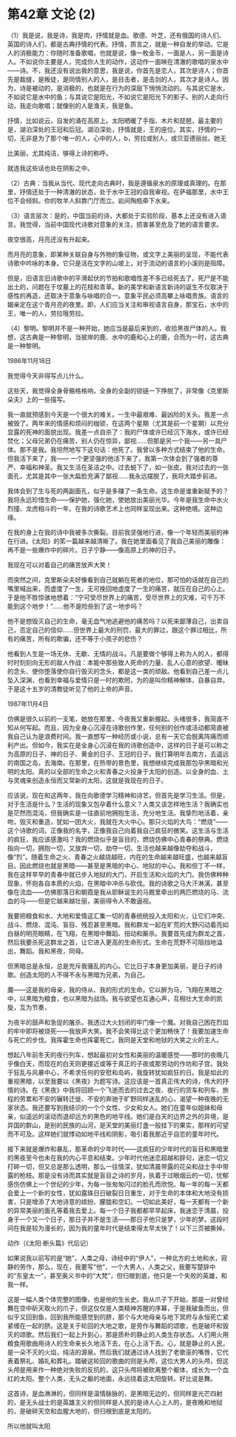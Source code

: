 <link href="../../../css/style.css" rel="stylesheet" type="text/css" />

# 第42章 文论 (2)

<div class="p">

（1）我是说，我是诗，我是肉，抒情就是血。歌德、叶芝，还有俄国的诗人们、英国的诗人们，都是古典抒情的代表。抒情，质言之，就是一种自发的举动。它是人的消极能力：你随时准备歌唱，也就是说，像一枚金币，一面是人，另一面是诗人。不如说你主要是人，完成你人生的动作，这动作一面映在清澈的歌唱的泉水中——诗。不，我还没有说出我的意思，我是说，你首先是恋人，其次是诗人；你首先是裁缝，是叛徒，是同情别人的人，是目击者，是击剑的人，其次才是诗人。因为，诗是被动的，是消极的，也就是在行为的深层下悄悄流动的。与其说它是水，不如说它是水中的鱼；与其说它是阳光，不如说它是阳光下的影子。别的人走向行动，我走向歌唱；就像别的人是渔夫，我是鱼。

抒情，比如说云，自发的涌在高原上。太阳晒暖了手指、木片和琵琶，最主要的是，湖泊深处的王冠和后冠。湖泊深处，抒情就是，王的座位。其实，抒情的一切，无非是为了那个唯一的人，心中的人，b，劳拉或别人，或贝亚德丽丝。她无

比美丽，尤其纯洁，够得上诗的称呼。

就连我这些话也处在阴影之中。

（2）古典：当我从当代、现代走向古典时，我是遵循泉水的原理或真理的。在那里，抒情还处于一种清澈的状态，处于水中王冠的自我审视。在萨福那里，水中王位不会倾斜。你的牧羊人斜靠门厅而立。岩间陶瓶牵下水来。

（3）语言层次：是的，中国当前的诗，大都处于实验阶段，基本上还没有进入语言。我觉得，当前中国现代诗歌对意象的关注，损害甚至危及了她的语言要求。

夜空很高，月亮还没有升起来。

而月亮的意象，即某种关联自身与外物的象征物，或文字上美丽的呈现，不能代表诗歌中吟咏的本身。它只是活在文字的山坡上，对于流动的语言的小溪则是阻障。

但是，旧语言旧诗歌中的平滑起伏的节拍和歌唱性差不多已经死去了。死尸是不能出土的，问题在于坟墓上的花枝和青草。新的美学和新语言新诗的诞生不仅取决于感性的再造，还取决于意象与咏唱的合一。意象平民必须高攀上咏唱贵族。语言的姻亲定在这个青月亮的夜里。即，人们应当关注和审视语言自身，那宝石，水中的王，唯一的人，劳拉哦劳拉。

（4）黎明。黎明并不是一种开始，她应当是最后来到的，收拾黑夜尸体的人。我想，这古典是一种黎明，当彼岸的鹿、水中的鹿和心上的鹿，合而为一时，这古典是一种黎明。

1986年11月18日

我觉得今天非得写点儿什么。

这些天，我觉得全身骨骼格格响，全身的全副的锁链一下挣脱了，非常像《克里斯朵夫》上的一些描写。

我一直就预感到今天是一个很大的难关。一生中最艰难、最凶险的关头。我差一点被毁了。两年来的情感和烦闷的枷锁，在这两个星期（尤其是前一个星期）以充分显露的死神的面貌出现。我差一点自杀了：我的尸体或许已经沉下海水，或许已经焚化；父母兄弟仍在痛苦，别人仍在惊异，鄙视……但那是另一个我——另一具尸体。那不是我。我坦然地写下这句话：他死了。我曾以多种方式结束了他的生命。但我活下来了，我—— 一个更坚强的他活下来了，我第一次体会到了强者的尊严、幸福和神圣。我又生活在圣洁之中。过去蜕下了，如一张皮。我对过去的一张面孔，尤其是其中一张大扁脸充满了鄙视……我永远摆脱了，我将大踏步前进。

我体会到了生与死的两副面孔，似乎是多赚了一条生命。这生命是谁重新赋予的？我将永远珍惜生命——保护她，强化她，使她放出美丽光华。今年是我生命中水火烈撞、龙虎相斗的一年。在我的诗歌艺术上也同样呈现出来。这种绝境。这种边缘。

在我的身上在我的诗中我被多次撕裂。目前我坚强地行进，像一个年轻而美丽的神在行进。《太阳》的笫一篇越来越清晰了。我在她里面看见了我自己美丽的雕像：再不是一些爆炸中的碎片。日子宁静——像高原上的神的日子。

我现在可以对着自己的痛苦放声大笑！

而突然之间，克里斯朵夫好像看到自己就躺在死者的地位，那可怕的话就在自己的嘴里喊出来，而虚度了一生，无可挽回地虚度了一生的痛苦，就压在自己的心上。于是他不胜惊骇地想着：“宁可受尽世界上的痛苦，受尽世界上的灾难，可千万不能到这个地步！”……他不是险些到了这一地步吗？

他不是想毁灭自己的生命，毫无血气地逃避他的痛苦吗？以死来鄙薄自己，出卖自己，否定自己的信仰……但世界上最大的刑罚，最大的罪过，跟这个罪过相比，所有的痛苦，所有的欺骗，还不等于小孩子的悲伤？

他看到人生是一场无休、无歇、无情的战斗。凡是要做个够得上称为人的人，都得时时刻刻向无形的敌人作战：本能中那些致人死命的力量、乱人心意的欲望、暧昧的念头、使你堕落使你自行毁灭的念头，都是这一类的顽敌。他看到自己差一点儿坠入深渊，也看到幸福与爱情只是一时的欺罔，为的是叫你精神解体，自暴自弃。于是这十五岁的清教徒听见了他的上帝的声音。

1987年11月4日

仿佛是很久以前的一支笔，她放在那里，今夜我又重新握起。头绪很多，我简直不知从何写起。而且，因为全身心沉浸在诗歌创作里，任何别的创作或活动都简直被我自己认为是浪费时间。我一直想写一种经历或小说，总有一天它会脱离阵痛而顺利产出。但如今，我实在是全身心沉浸在我的诗歌创造中，这样的日子是可以称之为高原的日子、神的日子、黄金的日子、王冠的日子。我打算明年去南方，去遥远的南国之岛，去海南。在那里，在热带的景色里，我想继续完成我那包孕黑暗和光明的太阳。真的以全部的生命之火和青春之火投身于太阳的创造。以全身的血、土与灵魂来创造永恒而又常新的太阳，这就是我现在的日子。

应该说，现在和这两年，我在向歌德学习精神和诗艺，但首先是学习生活。但是，对于生活是什么？生活的现象又包孕着什么意义？人类又该怎样地生活？我确实也是茫然而混沌，但我确实是一往直前地拥抱生活，充分地生活。我挚烈地活着，亲吻，毁灭和重造，犹如一团大火，我就在大火中心。那只火焰的大鸟：“燃烧”——这个诗歌的词，正像我的名字，正像我自己向着我自己疯狂的微笑。这生活与生活的疯狂，我应该感激吗？我的燃烧似乎是盲目的，燃烧仿佛中心青春的祭典。燃烧指向一切，拥抱一切，又放弃一切，劫夺一切。生活也越来越像劫夺和战斗，像“烈”。随着生命之火、青春之火越烧越旺，内在的生命越来越旺盛，也越来越盲目。因此燃烧也就是黑暗——甚至是黑暗的中心、地狱的中心。我和但丁不一样，我在这样早早的青春中就已步入地狱的大门，开启生活和火焰的大门。我仿佛种种现象，怀抱各自本质的火焰，在黑暗中冲杀与砍伐。我的诗歌之马大汗淋漓，甚至像在流血——仿佛那落日和朝霞是我从耶稣诞生的马厩里牵出的两匹燃烧的马、流血的马——但是它越来越壮丽，美丽得令人不敢逼视。

我要把粮食和水、大地和爱情这汇集一切的青春统统投入太阳和火，让它们冲突、战斗、燃烧、混沌、盲目、残忍甚至黑暗。我和群龙一起在旷荒的大野闪动着亮如白昼的明亮眼睛，在飞翔，在黑暗中舞蹈、扭动和厮杀。我要首先成为群龙之首，然后我要杀死这群龙之首，让它进入更高的生命形式。生命在荒野不可阻挡地溢出，舞蹈。我和黑夜，同母。

但黑暗总是永恒，总是充斥我骚乱的内心。它比日子本身更加美丽，是日子的诗歌。创造太阳的人不得不永与黑暗为兄弟，为自己。

魔——这是我的母亲，我的侍从、我的形式的生命。它以醉为马，飞翔在黑暗之中，以黑暗为粮食，也以黑暗为战场。我与欲望也互通心声，互相壮大生命的凯旋，互为节奏，

为夜半的鼓声和急促的屠杀。我透过大火封闭的牢门像一个魔。对我自己困在烈焰的牢中即将被烧死——我放声大笑。我不会笑得比这个更加畅快了！我要加速生命与死亡的步伐。我挥霍生命也挥霍死亡。我同是天堂和地狱的大笑之火的主人。

想起八年前冬天的夜行列车，想起最初对女性和美丽的温暖感觉——那时的夜晚几乎像白天，而现在的白天则更接近或等于真正的子夜或那劳动的作坊和子宫。我处于狂乱与风暴中心，不希求任何的安慰和岛屿，我旋转犹如疯狂的日。我是如此的重视黑暗，以至我要以《黑夜》为题写诗。这应该是一首真正伟大的诗，伟大的抒情的诗。在《黑夜》中我将回顾一个飞逝而去的过去之夜、夜行的货车和列车、旅程的劳累和不安的辗转迁徙、不安的奔驰于旷野同样迷乱的心，渴望一种夜晚的无家状态。我还要写到我结识的一个个女性、少女和女人。她们在童年似姐妹和母亲，似遥远的滚动而退却远方的黑色的地平线。她们是白天的边界之外的异境，是异国的群山，是别的民族的山河，是天堂的美丽灯盏一般挂下的果实，那样的可望而不可及。这样她们就悸动如地平线和阴影，吸引着我那近乎自恋的童年时代。

接下来就是爆炸和暴乱，那革命的少年时代——这疯狂的少年时代的盲目和黑暗里的黑夜至今也未在我的内心平息和结束。少年时代他迷恋超越和辞句，迷恋一切又打碎一切，但又总是那么透明，那么一往情深，犹如清晨带露的花朵和战士手中带露的枪枝。那是没有诗而其实就是盲目之诗的岁月，执着于过眼烟云的一切，忧郁感伤仿佛上一个世纪的少年，为每一张匆匆闪过的脸孔而欣悦。每一年的每一天都会爱上一个新的女性，犹如露珠日日破裂日日重生，对于生命的本体和大地没有损害，只是增添了大地诗意的缤纷、朦胧和空幻。一切如此美好，每一天都有一个新的异常美丽的面孔等着我去爱上。每一个日子我都都早早起床，我迷恋于清晨，投身于一个又一个日子，那日子并不是生活——那日子他只是梦，少年的梦。这段时间在我是较为漫长的，因为我的童年时代是结束得太早太快了！以下三页被撕掉。

动作（《太阳·断头篇》代后记）

如果说我以前写的是“她”，人类之母，诗经中的“伊人”，一种北方的土地和水，寂静的劳作，那么，现在，我要写“他”，一个大男人，人类之父，我要写楚辞中的“东皇太一”，甚至奥义书中的“大梵”，但归根到底，他只是一个失败的英雄，和我一样。

这是一幅人类个体完整的图像，也是他的生长史。我从爪子下开始，那是一对曾经舞在空中斫天取火的爪子，但这仅仅是人类精神苏醒的序幕，于是我破鱼而出，但似乎又回到鱼，回到我所能感觉到的脐，那个与大地母亲与地下冥府与永恒死亡紧紧缠在一起的脐。这是关于轮回的大地之歌，是劳作与舞蹈的颂歌，也是破坏和毁灭的颂歌。然后我们一起上升到心，那是质朴的静止的人类生存状态。人们用火用粮食用歌曲用诗人的生命来长久地活下去，在心上活下去。心，就是静止的人民，是一朵不灭的火焰，纯洁的源泉。然后我们就通过诗人找到了老歌巫的嘴唇，它代表着祭礼、婚礼和葬礼。踏破这轮回的歌曲的则是头颅，这位大男人的头颅，但这头颅是用来作一种绝对失败的反抗的，这只头颅将被砍离整个躯体，成长为一个血红的太阳。整个人类，无头之躯的地面，永远绕着这太阳旋转。好比说是舞。

这首诗，是血淋淋的，但同样是温情脉脉的，是黑暗无边的，但同样是光芒四射的，是无头战士的是英雄主义的但同样是人民的是诗人心上人的，是夜晚和地狱的，是破碎天空和血腥大地的，但归根到底是太阳的。

所以他就叫太阳

